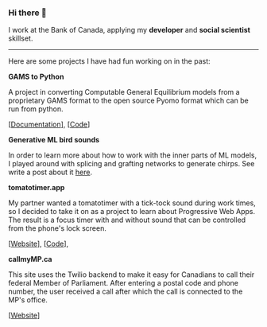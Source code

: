 ### Hi there 👋
<!--
**jasonjensen/jasonjensen** is a ✨ _special_ ✨ repository because its `README.md` (this file) appears on your GitHub profile.

Here are some ideas to get you started:

- 🔭 I’m currently working on ...
- 🌱 I’m currently learning ...
- 👯 I’m looking to collaborate on ...
- 🤔 I’m looking for help with ...
- 💬 Ask me about ...
- 📫 How to reach me: ...
- 😄 Pronouns: ...
- ⚡ Fun fact: ...
-->

I work at the Bank of Canada, applying my **developer** and **social scientist** skillset.

---

Here are some projects I have had fun working on in the past:

**GAMS to Python**

A project in converting Computable General Equilibrium models from a proprietary GAMS format to the open source Pyomo format which can be run from python.

[[Documentation](https://jasonjensen.github.io/GAMS-to-python/)], [[Code](https://github.com/jasonjensen/GAMS-to-python)]


**Generative ML bird sounds**

In order to learn more about how to work with the inner parts of ML models, I played around with splicing and grafting networks to generate chirps. See write a post about it [here](https://medium.com/p/41628e72efb2).


**tomatotimer.app**

My partner wanted a tomatotimer with a tick-tock sound during work times, so I decided to take it on as a project to learn about Progressive Web Apps. The result is a focus timer with and without sound that can be controlled from the phone's lock screen.

[[Website](https://tomatotimer.app/)], [[Code](https://github.com/jasonjensen/tomato-timer-app)],


**callmyMP.ca**

This site uses the Twilio backend to make it easy for Canadians to call their federal Member of Parliament. After entering a postal code and phone number, the user received a call after which the call is connected to the MP's office.

[[Website](https://callmymp.ca/)]
